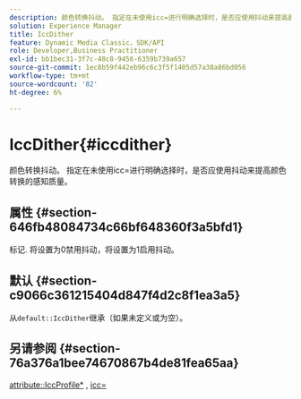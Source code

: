 ```yaml
---
description: 颜色转换抖动。 指定在未使用icc=进行明确选择时，是否应使用抖动来提高颜色转换的感知质量。
solution: Experience Manager
title: IccDither
feature: Dynamic Media Classic，SDK/API
role: Developer,Business Practitioner
exl-id: bb1bec31-3f7c-48c8-9456-6359b739a657
source-git-commit: 1ec8b59f442eb96c6c3f5f1405d57a38a86bd056
workflow-type: tm+mt
source-wordcount: '82'
ht-degree: 6%

---
```


# IccDither{#iccdither}

颜色转换抖动。 指定在未使用icc=进行明确选择时，是否应使用抖动来提高颜色转换的感知质量。

## 属性 {#section-646fb48084734c66bf648360f3a5bfd1}

标记. 将设置为0禁用抖动，将设置为1启用抖动。

## 默认 {#section-c9066c361215404d847f4d2c8f1ea3a5}

从`default::IccDither`继承（如果未定义或为空）。

## 另请参阅 {#section-76a376a1bee74670867b4de81fea65aa}

[attribute::IccProfile*](../../../../../ir-api/material-cat/image-rendering-api-ref/c-ir-material-catalog/c-ir-attributes-reference/r-ir-iccprofilecmyk.md#reference-55aead2d924847ffbd1be4c46add7127) ,  [icc=](../../../../../ir-api/http-protocol/image-rendering-api-ref/c-ir-http-protocol-ref/c-ir-http-protocol-command-reference/r-ir-icc.md#reference-86a2fff3cef24982ad2063d977a16e06)
